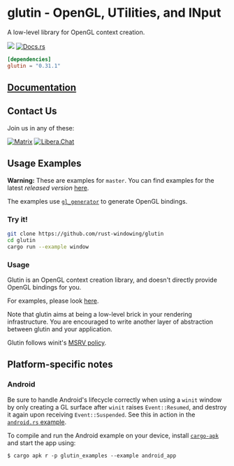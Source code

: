 # glutin -  OpenGL, UTilities, and INput

A low-level library for OpenGL context creation.

[![](https://img.shields.io/crates/v/glutin.svg)](https://crates.io/crates/glutin)
[![Docs.rs](https://docs.rs/glutin/badge.svg)](https://docs.rs/glutin)

```toml
[dependencies]
glutin = "0.31.1"
```

## [Documentation](https://docs.rs/glutin)

## Contact Us

Join us in any of these:

[![Matrix](https://img.shields.io/badge/Matrix-%23winit%3Amatrix.org-blueviolet.svg)](https://matrix.to/#/#winit:matrix.org)
[![Libera.Chat](https://img.shields.io/badge/libera.chat-%23winit-red.svg)](https://web.libera.chat/#winit)

## Usage Examples

**Warning:** These are examples for `master`. You can find examples for
the latest _released version_ [here](https://github.com/rust-windowing/glutin/releases/latest).

The examples use [`gl_generator`](https://crates.io/crates/gl_generator) to
generate OpenGL bindings.

### Try it!

```bash
git clone https://github.com/rust-windowing/glutin
cd glutin
cargo run --example window
```

### Usage

Glutin is an OpenGL context creation library, and doesn't directly provide
OpenGL bindings for you.

For examples, please look [here](https://github.com/rust-windowing/glutin/tree/master/glutin_examples).

Note that glutin aims at being a low-level brick in your rendering
infrastructure. You are encouraged to write another layer of abstraction
between glutin and your application.

Glutin follows winit's [MSRV policy](https://github.com/rust-windowing/winit/blob/master/README.md#msrv-policy).

## Platform-specific notes

### Android

Be sure to handle Android's lifecycle correctly when using a `winit` window
by only creating a GL surface after `winit` raises `Event::Resumed`, and
destroy it again upon receiving `Event::Suspended`. See this in action in the
[`android.rs` example](./glutin_examples/examples/android.rs).

To compile and run the Android example on your device,
install [`cargo-apk`](https://crates.io/crates/cargo-apk)
and start the app using:

```console
$ cargo apk r -p glutin_examples --example android_app
```
